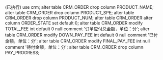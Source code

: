
(已执行)
use crm;
alter table CRM_ORDER drop column PRODUCT_NAME;
alter table CRM_ORDER drop column PRODUCT_SPE;
alter table CRM_ORDER drop column PRODUCT_NUM;
alter table CRM_ORDER alter column ORDER_STATE set default 0;
alter table CRM_ORDER modify TOTAL_FEE int default 0 null comment '订单应付总金额，单位：分';
alter table CRM_ORDER modify DOWN_PAY_FEE int default 0 null comment '已付金额，单位：分';
alter table CRM_ORDER modify FINAL_PAY_FEE int null comment '待付金额，单位：分';
alter table CRM_ORDER drop column PAY_PROGRESS;
